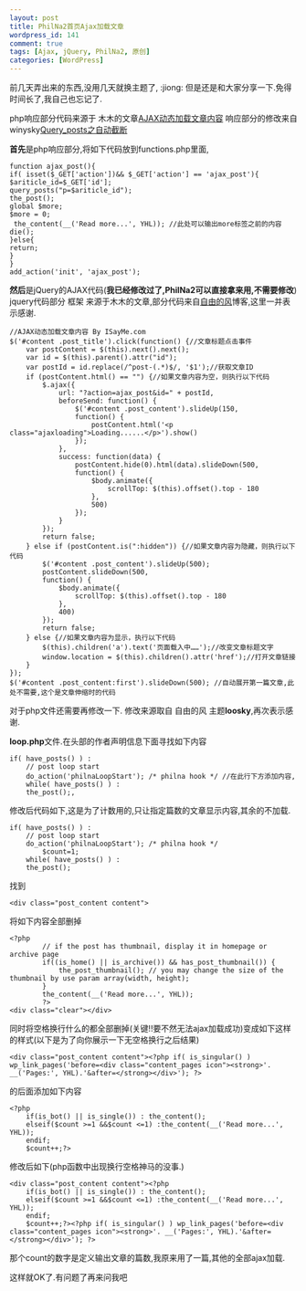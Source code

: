 ```yaml
--- 
layout: post
title: PhilNa2首页Ajax加载文章
wordpress_id: 141
comment: true
tags: [Ajax, jQuery, PhilNa2, 原创]
categories: [WordPress]
---
```

前几天弄出来的东西,没用几天就换主题了, :jiong: 但是还是和大家分享一下.免得时间长了,我自己也忘记了. 

php响应部分代码来源于 木木的文章[AJAX动态加载文章内容](http://immmmm.com/ajax-loading-post-content.html)
响应部分的修改来自winysky[Query_posts之自动截断](http://winysky.com/query_posts-automatic-cut-off)

**首先**是php响应部分,将如下代码放到functions.php里面,

	function ajax_post(){
	if( isset($_GET['action'])&& $_GET['action'] == 'ajax_post'){
	$ariticle_id=$_GET['id'];
	query_posts("p=$ariticle_id");
	the_post();
	global $more;
	$more = 0;
	 the_content(__('Read more...', YHL)); //此处可以输出more标签之前的内容
	die();
	}else{
	return;
	}
	}
	add_action('init', 'ajax_post');

**然后**是jQuery的AJAX代码(**我已经修改过了,PhilNa2可以直接拿来用,不需要修改**)
jquery代码部分 框架 来源于木木的文章,部分代码来自[自由的风](http://loosky.net)博客,这里一并表示感谢.

	//AJAX动态加载文章内容 By ISayMe.com
	$('#content .post_title').click(function() {//文章标题点击事件
		var postContent = $(this).next().next();
		var id = $(this).parent().attr("id");
		var postId = id.replace(/^post-(.*)$/, '$1');//获取文章ID
		if (postContent.html() == "") {//如果文章内容为空，则执行以下代码
			$.ajax({
				url: "?action=ajax_post&id=" + postId,
				beforeSend: function() {
					$('#content .post_content').slideUp(150,
					function() {
						postContent.html('<p class="ajaxloading">Loading......</p>').show()
					});
				},
				success: function(data) {
					postContent.hide(0).html(data).slideDown(500,
					function() {
						$body.animate({
							scrollTop: $(this).offset().top - 180
						},
						500)
					});
				}
			});
			return false;
		} else if (postContent.is(":hidden")) {//如果文章内容为隐藏，则执行以下代码
			$('#content .post_content').slideUp(500);
			postContent.slideDown(500,
			function() {
				$body.animate({
					scrollTop: $(this).offset().top - 180
				},
				400)
			});
			return false;
		} else {//如果文章内容为显示，执行以下代码
			$(this).children('a').text('页面载入中……');//改变文章标题文字
			window.location = $(this).children().attr('href');//打开文章链接
		}
	});
	$('#content .post_content:first').slideDown(500); //自动展开第一篇文章,此处不需要,这个是文章伸缩时的代码

对于php文件还需要再修改一下. 修改来源取自 自由的风 主题**loosky**,再次表示感谢.

**loop.php**文件.在头部的作者声明信息下面寻找如下内容

	if( have_posts() ) :
		// post loop start
		do_action('philnaLoopStart'); /* philna hook */ //在此行下方添加内容,
		while( have_posts() ) :
		the_post();,
修改后代码如下,这是为了计数用的,只让指定篇数的文章显示内容,其余的不加载.	

	if( have_posts() ) :
		// post loop start
		do_action('philnaLoopStart'); /* philna hook */
	        $count=1;
		while( have_posts() ) :
		the_post();
找到

	<div class="post_content content">
将如下内容全部删掉

	<?php
			// if the post has thumbnail, display it in homepage or archive page
			if((is_home() || is_archive()) && has_post_thumbnail()) {
				the_post_thumbnail(); // you may change the size of the thumbnail by use param array(width, height);
			}
			the_content(__('Read more...', YHL));
			?>
	<div class="clear"></div>
同时将空格换行什么的都全部删掉(关键!!要不然无法ajax加载成功)变成如下这样的样式(以下是为了向你展示一下无空格换行之后结果)

	<div class="post_content content"><?php if( is_singular() ) wp_link_pages('before=<div class="content_pages icon"><strong>'. __('Pages:', YHL).'&after=</strong></div>'); ?>
的后面添加如下内容	

	<?php
		if(is_bot() || is_single()) : the_content();
		elseif($count >=1 &&$count <=1) :the_content(__('Read more...', YHL));
		endif;
		$count++;?>
修改后如下(php函数中出现换行空格神马的没事.)

	<div class="post_content content"><?php
		if(is_bot() || is_single()) : the_content();
		elseif($count >=1 &&$count <=1) :the_content(__('Read more...', YHL));
		endif;
		$count++;?><?php if( is_singular() ) wp_link_pages('before=<div class="content_pages icon"><strong>'. __('Pages:', YHL).'&after=</strong></div>'); ?>

那个count的数字是定义输出文章的篇数,我原来用了一篇,其他的全部ajax加载.

这样就OK了.有问题了再来问我吧

